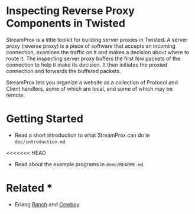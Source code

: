 Inspecting Reverse Proxy Components in Twisted
============================================


StreamProx is a little toolkit for building server proxies in Twisted.
A server proxy (reverse proxy) is a piece of software that accepts an
incoming connection, examines the traffic on it and makes a decision
about where to route it.  The inspecting server proxy buffers the
first few packets of the connection to help it make its decision.  It
then initiates the proxied connection and forwards the buffered
packets.

StreamProx lets you organize a website as a collection of Protocol and
Client handlers, some of which are local, and some of which may be
remote. 


# Getting Started #

* Read a short introduction to what StreamProx can do in ```doc/introduction.md```.

<<<<<<< HEAD
* Read about the example programs in ```demo/README.md```.


# Related *

* Erlang [Ranch](https://github.com/extend/ranch) and [Cowboy](https://github.com/extend/cowboy).



